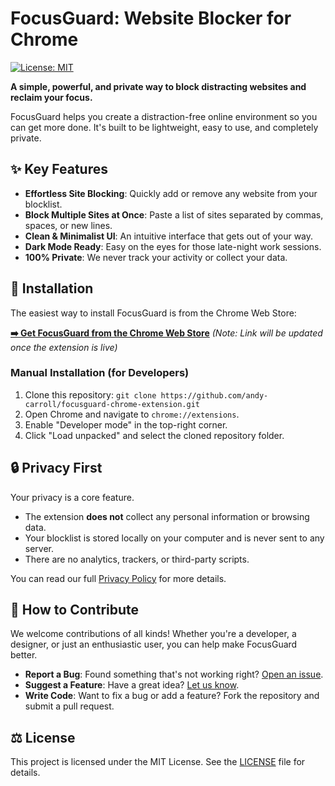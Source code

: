 # FocusGuard: Website Blocker for Chrome

[![License: MIT](https://img.shields.io/badge/License-MIT-yellow.svg)](https://opensource.org/licenses/MIT)

**A simple, powerful, and private way to block distracting websites and reclaim your focus.**

FocusGuard helps you create a distraction-free online environment so you can get more done. It's built to be lightweight, easy to use, and completely private.

<!-- You can replace this with a real screenshot or GIF later -->
<!-- ![FocusGuard Screenshot](link-to-your-screenshot.png) -->

## ✨ Key Features

* **Effortless Site Blocking**: Quickly add or remove any website from your blocklist.
* **Block Multiple Sites at Once**: Paste a list of sites separated by commas, spaces, or new lines.
* **Clean & Minimalist UI**: An intuitive interface that gets out of your way.
* **Dark Mode Ready**: Easy on the eyes for those late-night work sessions.
* **100% Private**: We never track your activity or collect your data.

## 🚀 Installation

The easiest way to install FocusGuard is from the Chrome Web Store:

**[➡️ Get FocusGuard from the Chrome Web Store](https://chrome.google.com/webstore/category/extensions)**
*(Note: Link will be updated once the extension is live)*

### Manual Installation (for Developers)

1. Clone this repository: `git clone https://github.com/andy-carroll/focusguard-chrome-extension.git`
2. Open Chrome and navigate to `chrome://extensions`.
3. Enable "Developer mode" in the top-right corner.
4. Click "Load unpacked" and select the cloned repository folder.

## 🔒 Privacy First

Your privacy is a core feature.

* The extension **does not** collect any personal information or browsing data.
* Your blocklist is stored locally on your computer and is never sent to any server.
* There are no analytics, trackers, or third-party scripts.

You can read our full [Privacy Policy](PRIVACY_POLICY.md) for more details.

## 🤝 How to Contribute

We welcome contributions of all kinds! Whether you're a developer, a designer, or just an enthusiastic user, you can help make FocusGuard better.

* **Report a Bug**: Found something that's not working right? [Open an issue](https://github.com/andy-carroll/focusguard-chrome-extension/issues).
* **Suggest a Feature**: Have a great idea? [Let us know](https://github.com/andy-carroll/focusguard-chrome-extension/issues).
* **Write Code**: Want to fix a bug or add a feature? Fork the repository and submit a pull request.

## ⚖️ License

This project is licensed under the MIT License. See the [LICENSE](LICENSE) file for details.
